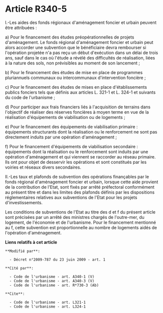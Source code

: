 # Article R340-5

I.-Les aides des fonds régionaux d'aménagement foncier et urbain peuvent être attribuées : 

a) Pour le financement des études préopérationnelles de projets d'aménagement. Le fonds régional d'aménagement foncier et
urbain peut alors accorder une subvention que le bénéficiaire devra rembourser si l'opération projetée n'a pas reçu un début
d'exécution dans un délai de trois ans, sauf dans le cas où l'étude a révélé des difficultés de réalisation, liées à la
nature des sols, non prévisibles au moment de son lancement ; 

b) Pour le financement des études de mise en place de programmes pluriannuels communaux ou intercommunaux d'intervention
foncière ; 

c) Pour le financement des études de mises en place d'établissements publics fonciers tels que définis aux articles L. 321-1
et L. 324-1 et suivants du code de l'urbanisme ; 

d) Pour participer aux frais financiers liés à l'acquisition de terrains dans l'objectif de réaliser des réserves foncières à
moyen terme en vue de la réalisation d'équipements de viabilisation ou de logements ; 

e) Pour le financement des équipements de viabilisation primaire : équipements structurants dont la réalisation ou le
renforcement ne sont pas directement induits par une opération d'aménagement ; 

f) Pour le financement d'équipements de viabilisation secondaire : équipements dont la réalisation ou le renforcement sont
induits par une opération d'aménagement et qui viennent se raccorder au réseau primaire. Ils ont pour objet de desservir les
opérations et sont constitués par les voiries et réseaux divers secondaires. 

II.-Les taux et plafonds de subvention des opérations finançables par le fonds régional d'aménagement foncier et urbain,
lorsque cette aide provient de la contribution de l'Etat, sont fixés par arrêté préfectoral conformément au présent titre et
dans les limites des plafonds définis par les dispositions réglementaires relatives aux subventions de l'Etat pour les
projets d'investissements. 

Les conditions de subventions de l'Etat au titre des d et f du présent article sont précisées par un arrêté des ministres
chargés de l'outre-mer, du logement, de l'économie et de l'urbanisme. Pour le financement mentionné au f, cette subvention
est proportionnelle au nombre de logements aidés de l'opération d'aménagement.

**Liens relatifs à cet article**

	**Modifié par**:

	  - Décret n°2009-787 du 23 juin 2009 - art. 1

	**Cité par**:

	  - Code de l'urbanisme - art. A340-1 (V)
	  - Code de l'urbanisme - art. A340-3 (V)
	  - Code de l'urbanisme - art. R*730-3 (Ab)

	**Cite**:

	  - Code de l'urbanisme - art. L321-1
	  - Code de l'urbanisme - art. L324-1
